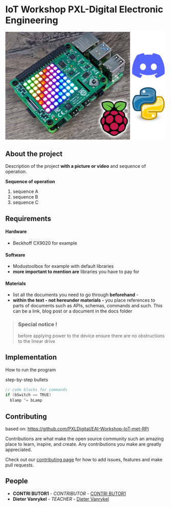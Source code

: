 # IoT Workshop PXL-Digital Electronic Engineering

![overview banner](/media/banner_IoTWorkshop.png)

## About the project

Description of the project **with a picture or video** and sequence of operation.

**Sequence of operation**

1. sequence A
1. sequence B
1. sequence C

## Requirements

#### Hardware

- Beckhoff CX9020 for example

#### Software

- Modustoolbox for example with default libraries
- **more important to mention are**  libraries you have to pay for

#### Materials

- list all the documents you need to go through **beforehand** - 
- **within the text - not hereunder materials -** you place references to parts of documents such as APIs, schemas, commands and such. This can be a link, blog post or a document in the docs folder

> ### Special notice !
> before applying power to the device ensure there are no obstructions to the linear drive

## Implementation


How to run the program

step-by-step bullets

```c
// code blocks for commands
if (bSwitch == TRUE)
  blamp ^= bLamp
````

## Contributing

based on: https://github.com/PXLDigital/EAI-Workshop-IoT-met-RPi

Contributions are what make the open source community such an amazing place to learn, inspire, and create. Any contributions you make are greatly appreciated. 

Check out our [contributing page](/contributing.md) for how to add issues, features and make pull requests.

## People

- **CONTRI BUTOR1** - _CONTRIBUTOR_ - [CONTRI BUTOR1](https://github.com/CONTRIBUTOR1)
- **Dieter Vanrykel** - _TEACHER_ - [Dieter Vanrykel](https://github.com/Vanrykel)
